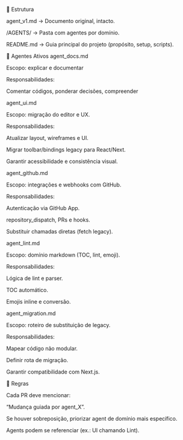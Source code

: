 📌 Estrutura

agent_v1.md → Documento original, intacto.

/AGENTS/ → Pasta com agentes por domínio.

README.md → Guia principal do projeto (propósito, setup, scripts).

🤖 Agentes Ativos
agent_docs.md

Escopo: explicar e documentar

Responsabilidades:

Comentar códigos, ponderar decisões, compreender

agent_ui.md

Escopo: migração do editor e UX.

Responsabilidades:

Atualizar layout, wireframes e UI.

Migrar toolbar/bindings legacy para React/Next.

Garantir acessibilidade e consistência visual.

agent_github.md

Escopo: integrações e webhooks com GitHub.

Responsabilidades:

Autenticação via GitHub App.

repository_dispatch, PRs e hooks.

Substituir chamadas diretas (fetch legacy).

agent_lint.md

Escopo: domínio markdown (TOC, lint, emoji).

Responsabilidades:

Lógica de lint e parser.

TOC automático.

Emojis inline e conversão.

agent_migration.md

Escopo: roteiro de substituição de legacy.

Responsabilidades:

Mapear código não modular.

Definir rota de migração.

Garantir compatibilidade com Next.js.

📖 Regras

Cada PR deve mencionar:

“Mudança guiada por agent_X”.

Se houver sobreposição, priorizar agent de domínio mais específico.

Agents podem se referenciar (ex.: UI chamando Lint).
